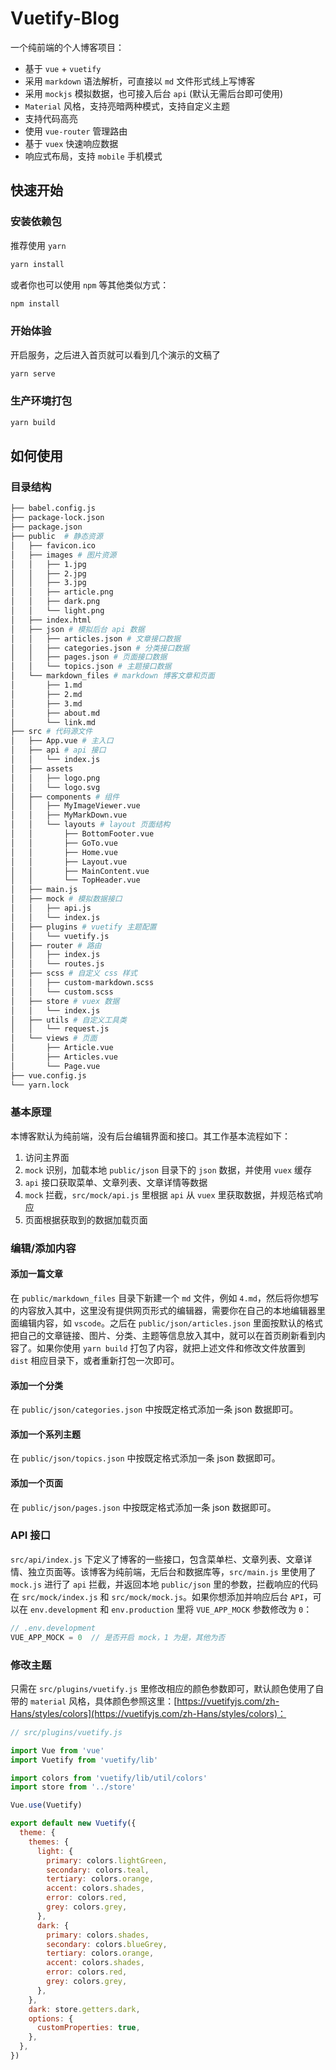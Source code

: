 # Vuetify-Blog

一个纯前端的个人博客项目：

- 基于 `vue` + `vuetify`
- 采用 `markdown` 语法解析，可直接以 `md` 文件形式线上写博客
- 采用 `mockjs` 模拟数据，也可接入后台 `api` (默认无需后台即可使用)
- `Material` 风格，支持亮暗两种模式，支持自定义主题
- 支持代码高亮
- 使用 `vue-router` 管理路由
- 基于 `vuex` 快速响应数据
- 响应式布局，支持 `mobile` 手机模式

## 快速开始

### 安装依赖包

推荐使用 `yarn`

```js
yarn install
```

或者你也可以使用 `npm` 等其他类似方式：

```js
npm install
```

### 开始体验

开启服务，之后进入首页就可以看到几个演示的文稿了

```js
yarn serve
```

### 生产环境打包

```js
yarn build
```

## 如何使用

### 目录结构

```bash
├── babel.config.js
├── package-lock.json
├── package.json
├── public  # 静态资源
│   ├── favicon.ico
│   ├── images # 图片资源
│   │   ├── 1.jpg
│   │   ├── 2.jpg
│   │   ├── 3.jpg
│   │   ├── article.png
│   │   ├── dark.png
│   │   └── light.png
│   ├── index.html
│   ├── json # 模拟后台 api 数据
│   │   ├── articles.json # 文章接口数据
│   │   ├── categories.json # 分类接口数据
│   │   ├── pages.json # 页面接口数据
│   │   └── topics.json # 主题接口数据
│   └── markdown_files # markdown 博客文章和页面
│       ├── 1.md
│       ├── 2.md
│       ├── 3.md
│       ├── about.md
│       └── link.md
├── src # 代码源文件
│   ├── App.vue # 主入口
│   ├── api # api 接口
│   │   └── index.js
│   ├── assets
│   │   ├── logo.png
│   │   └── logo.svg
│   ├── components # 组件
│   │   ├── MyImageViewer.vue
│   │   ├── MyMarkDown.vue
│   │   └── layouts # layout 页面结构
│   │       ├── BottomFooter.vue
│   │       ├── GoTo.vue
│   │       ├── Home.vue
│   │       ├── Layout.vue
│   │       ├── MainContent.vue
│   │       └── TopHeader.vue
│   ├── main.js
│   ├── mock # 模拟数据接口
│   │   ├── api.js
│   │   └── index.js
│   ├── plugins # vuetify 主题配置
│   │   └── vuetify.js
│   ├── router # 路由
│   │   ├── index.js
│   │   └── routes.js
│   ├── scss # 自定义 css 样式
│   │   ├── custom-markdown.scss
│   │   └── custom.scss
│   ├── store # vuex 数据
│   │   └── index.js
│   ├── utils # 自定义工具类
│   │   └── request.js
│   └── views # 页面
│       ├── Article.vue
│       ├── Articles.vue
│       └── Page.vue
├── vue.config.js
└── yarn.lock
```

### 基本原理

本博客默认为纯前端，没有后台编辑界面和接口。其工作基本流程如下：

1. 访问主界面
2. `mock` 识别，加载本地 `public/json` 目录下的 `json` 数据，并使用 `vuex` 缓存
3. `api` 接口获取菜单、文章列表、文章详情等数据
4. `mock` 拦截，`src/mock/api.js` 里根据 `api` 从 `vuex` 里获取数据，并规范格式响应
5. 页面根据获取到的数据加载页面

### 编辑/添加内容

#### 添加一篇文章

在 `public/markdown_files` 目录下新建一个 `md` 文件，例如 `4.md`，然后将你想写的内容放入其中，这里没有提供网页形式的编辑器，需要你在自己的本地编辑器里面编辑内容，如 `vscode`。之后在 `public/json/articles.json` 里面按默认的格式把自己的文章链接、图片、分类、主题等信息放入其中，就可以在首页刷新看到内容了。如果你使用 `yarn build` 打包了内容，就把上述文件和修改文件放置到 `dist` 相应目录下，或者重新打包一次即可。

#### 添加一个分类

在 `public/json/categories.json` 中按既定格式添加一条 json 数据即可。

#### 添加一个系列主题

在 `public/json/topics.json` 中按既定格式添加一条 json 数据即可。

#### 添加一个页面

在 `public/json/pages.json` 中按既定格式添加一条 json 数据即可。

### API 接口

`src/api/index.js` 下定义了博客的一些接口，包含菜单栏、文章列表、文章详情、独立页面等。该博客为纯前端，无后台和数据库等，`src/main.js` 里使用了 `mock.js` 进行了 `api` 拦截，并返回本地 `public/json` 里的参数，拦截响应的代码在 `src/mock/index.js` 和 `src/mock/mock.js`。如果你想添加并响应后台 `API`，可以在 `env.development` 和 `env.production` 里将 `VUE_APP_MOCK` 参数修改为 `0`：

```js
// .env.development
VUE_APP_MOCK = 0  // 是否开启 mock，1 为是，其他为否
```

### 修改主题

只需在 `src/plugins/vuetify.js` 里修改相应的颜色参数即可，默认颜色使用了自带的 `material` 风格，具体颜色参照这里：[https://vuetifyjs.com/zh-Hans/styles/colors](https://vuetifyjs.com/zh-Hans/styles/colors)：

```js
// src/plugins/vuetify.js

import Vue from 'vue'
import Vuetify from 'vuetify/lib'

import colors from 'vuetify/lib/util/colors'
import store from '../store'

Vue.use(Vuetify)

export default new Vuetify({
  theme: {
    themes: {
      light: {
        primary: colors.lightGreen,
        secondary: colors.teal,
        tertiary: colors.orange,
        accent: colors.shades,
        error: colors.red,
        grey: colors.grey,
      },
      dark: {
        primary: colors.shades,
        secondary: colors.blueGrey,
        tertiary: colors.orange,
        accent: colors.shades,
        error: colors.red,
        grey: colors.grey,
      },
    },
    dark: store.getters.dark,
    options: {
      customProperties: true,
    },
  },
})
```
